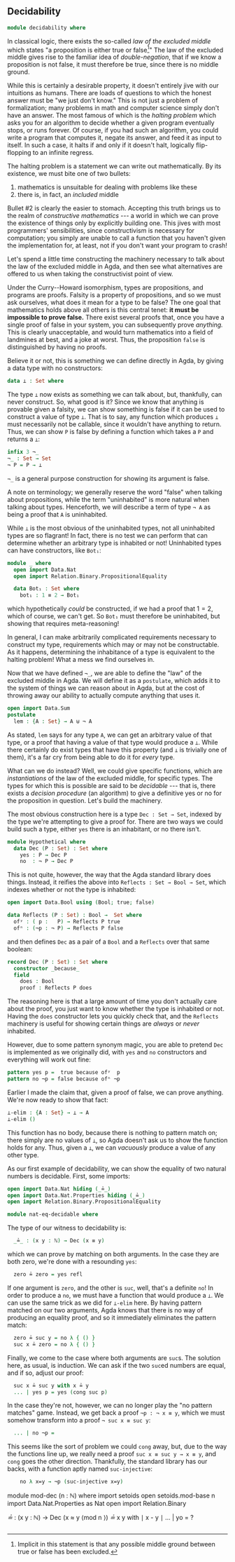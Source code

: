 ## Decidability

```agda
module decidability where
```

In classical logic, there exists the so-called *law of the excluded middle*
which states "a proposition is either true or false[^excluded-middle]" The law
of the excluded middle gives rise to the familiar idea of *double-negation*,
that if we know a proposition is not false, it must therefore be true, since
there is no middle ground.

[^excluded-middle]: Implicit in this statement is that any possible middle
  ground between true or false has been excluded.

While this is certainly a desirable property, it doesn't entirely jive with our
intuitions as humans. There are loads of questions to which the honest answer
must be "we just don't know." This is not just a problem of formalization; many
problems in math and computer science simply don't have an answer. The most
famous of which is the *halting problem* which asks you for an algorithm to
decide whether a given program eventually stops, or runs forever. Of course, if
you had such an algorithm, you could write a program that computes it, negate
its answer, and feed it as input to itself. In such a case, it halts if and only
if it doesn't halt, logically flip-flopping to an infinite regress.

The halting problem is a statement we can write out mathematically. By its
existence, we must bite one of two bullets:

1. mathematics is unsuitable for dealing with problems like these
2. there is, in fact, an *included* middle

Bullet #2 is clearly the easier to stomach. Accepting this truth brings us to
the realm of *constructive mathematics* --- a world in which we can prove the
existence of things only by explicitly building one. This jives with most
programmers' sensibilities, since constructivism is necessary for computation;
you simply are unable to call a function that you haven't given the
implementation for, at least, not if you don't want your program to crash!

Let's spend a little time constructing the machinery necessary to talk about the
law of the excluded middle in Agda, and then see what alternatives are offered
to us when taking the constructivist point of view.

Under the Curry--Howard isomorphism, types are propositions, and programs are
proofs. Falsity is a property of propositions, and so we must ask ourselves,
what does it mean for a type to be false? The one goal that mathematics holds
above all others is this central tenet: **it must be impossible to prove
false.** There exist several proofs that, once you have a single proof of false
in your system, you can subsequently prove *anything.* This is clearly
unacceptable, and would turn mathematics into a field of landmines at best, and
a joke at worst. Thus, the proposition `false` is distinguished by having no
proofs.

Believe it or not, this is something we can define directly in Agda, by giving a
data type with no constructors:

```agda
data ⊥ : Set where
```

The type `⊥` now exists as something we can talk about, but, thankfully, can
never construct. So, what good is it? Since we know that anything is provable
given a falsity, we can show something is false if it can be used to construct a
value of type `⊥`. That is to say, any function which produces `⊥` must
necessarily not be callable, since it wouldn't have anything to return. Thus, we
can show `P` is false by defining a function which takes a `P` and returns a
`⊥`:

```agda
infix 3 ¬_
¬_ : Set → Set
¬ P = P → ⊥
```

`¬_` is a general purpose construction for showing its argument is false.

A note on terminology; we generally reserve the word "false" when talking about
propositions, while the term "uninhabited" is more natural when talking about
types. Henceforth, we will describe a term of type `¬ A` as being a proof that
`A` is uninhabited.

While `⊥` is the most obvious of the uninhabited types, not all uninhabited
types are so flagrant! In fact, there is no test we can perform that can
determine whether an arbitrary type is inhabited or not! Uninhabited types can
have constructors, like `Bot₁`:

```agda
module _ where
  open import Data.Nat
  open import Relation.Binary.PropositionalEquality

  data Bot₁ : Set where
    bot₁ : 1 ≡ 2 → Bot₁
```

which hypothetically *could* be constructed, if we had a proof that $1 = 2$,
which of course, we can't get. So `Bot₁` must therefore be uninhabited, but
showing that requires meta-reasoning!

In general, I can make arbitrarily complicated requirements necessary to
construct my type, requirements which may or may not be constructable. As it
happens, determining the inhabitance of a type is equivalent to the halting
problem! What a mess we find ourselves in.

Now that we have defined `¬_`, we are able to define the "law" of the excluded
middle in Agda. We will define it as a `postulate`, which adds it to the system
of things we can reason about in Agda, but at the cost of throwing away our
ability to actually compute anything that uses it.

```agda
open import Data.Sum
postulate
  lem : {A : Set} → A ⊎ ¬ A
```

As stated, `lem` says for any type `A`, we can get an arbitrary value of that
type, or a proof that having a value of that type would produce a `⊥`. While
there certainly do exist types that have this property (and `⊥` is trivially one
of them), it's a far cry from being able to do it for *every* type.

What can we do instead? Well, we could give specific functions, which are
*instantiations* of the law of the excluded middle, for specific types. The
types for which this is possible are said to be *decidable* --- that is, there
exists a *decision procedure* (an algorithm) to give a definitive yes or no for
the proposition in question. Let's build the machinery.

The most obvious construction here is a type `Dec : Set → Set`, indexed by the
type we're attempting to give a proof for. There are two ways we could build
such a type, either `yes` there is an inhabitant, or no there isn't.

```agda
module Hypothetical where
  data Dec (P : Set) : Set where
    yes : P → Dec P
    no  : ¬ P → Dec P
```

This is not quite, however, the way that the Agda standard library does things.
Instead, it reifies the above into `Reflects : Set → Bool → Set`, which indexes
whether or not the type is inhabited:

```agda
open import Data.Bool using (Bool; true; false)

data Reflects (P : Set) : Bool →  Set where
  ofʸ : ( p :   P) → Reflects P true
  ofⁿ : (¬p : ¬ P) → Reflects P false
```

and then defines `Dec` as a pair of a `Bool` and a `Reflects` over that same
boolean:

```agda
record Dec (P : Set) : Set where
  constructor _because_
  field
    does : Bool
    proof : Reflects P does
```

The reasoning here is that a large amount of time you don't actually care about
the proof, you just want to know whether the type is inhabited or not. Having
the `does` constructor lets you quickly check that, and the `Reflects` machinery
is useful for showing certain things are *always* or *never* inhabited.

However, due to some pattern synonym magic, you are able to pretend `Dec` is
implemented as we originally did, with `yes` and `no` constructors and
everything will work out fine:

```agda
pattern yes p =  true because ofʸ  p
pattern no ¬p = false because ofⁿ ¬p
```

Earlier I made the claim that, given a proof of false, we can prove anything.
We're now ready to show that fact:

```agda
⊥-elim : {A : Set} → ⊥ → A
⊥-elim ()
```

This function has no body, because there is nothing to pattern match on; there
simply are no values of `⊥`, so Agda doesn't ask us to show the function holds
for any. Thus, given a `⊥`, we can *vacuously* produce a value of any other
type.

As our first example of decidability, we can show the equality of two natural
numbers is decidable. First, some imports:

```agda
open import Data.Nat hiding (_≟_)
open import Data.Nat.Properties hiding (_≟_)
open import Relation.Binary.PropositionalEquality

module nat-eq-decidable where
```

The type of our witness to decidability is:

```agda
  _≟_ : (x y : ℕ) → Dec (x ≡ y)
```

which we can prove by matching on both arguments. In the case they are both
zero, we're done with a resounding `yes`:

```agda
  zero ≟ zero = yes refl
```

If one argument is `zero`, and the other is `suc`, well, that's a definite `no`!
In order to produce a `no`, we must have a function that would produce a `⊥`. We
can use the same trick as we did for `⊥-elim` here. By having pattern matched on
our two arguments, Agda knows that there is no way of producing an equality
proof, and so it immediately eliminates the pattern match:

```agda
  zero ≟ suc y = no λ { () }
  suc x ≟ zero = no λ { () }
```

Finally, we come to the case where both arguments are `suc`s. The solution here,
as usual, is induction. We can ask if the two `suc`ed numbers are equal, and if
so, adjust our proof:

```agda
  suc x ≟ suc y with x ≟ y
  ... | yes p = yes (cong suc p)
```

In the case they're not, however, we can no longer play the "no pattern matches"
game. Instead, we get back a proof `¬p : ¬ x ≡ y`, which we must somehow
transform into a proof `¬ suc x ≡ suc y`:

```agda
  ... | no ¬p =
```

This seems like the sort of problem we could `cong` away, but, due to the way
the functions line up, we really need a proof `suc x ≡ suc y → x ≡ y`, and
`cong` goes the other direction. Thankfully, the standard library has our backs,
with a function aptly named `suc-injective`:

```agda
    no λ x=y → ¬p (suc-injective x=y)
```






module mod-dec (n : ℕ) where
  import setoids
  open setoids.mod-base n
  import Data.Nat.Properties as Nat
  open import Relation.Binary

  _≟_ : (x y : ℕ) → Dec (x ≈ y ⟨mod n ⟩)
  _≟_ x y with ∣ x - y ∣
  ... | yo = ?



```
